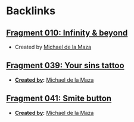
# Backlinks
## [Fragment 010: Infinity & beyond](<Fragment 010: Infinity & beyond.md>)
- Created by [Michael de la Maza](<Michael de la Maza.md>)

## [Fragment 039: Your sins tattoo](<Fragment 039: Your sins tattoo.md>)
- **[Created by](<Created by.md>):** [Michael de la Maza](<Michael de la Maza.md>)

## [Fragment 041: Smite button](<Fragment 041: Smite button.md>)
- **[Created by](<Created by.md>):** [Michael de la Maza](<Michael de la Maza.md>)

